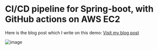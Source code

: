 # CI/CD pipeline for Spring-boot, with GitHub actions on AWS EC2

Here is the blog post which I write on this demo: [Visit my blog post](https://medium.com/aws-in-plain-english/ci-cd-pipeline-for-spring-boot-with-github-actions-on-aws-ec2-a90015aeea16 "CI/CD pipeline for Spring-boot, with GitHub actions on AWS EC2")

![image](https://github.com/user-attachments/assets/2bccee42-c24d-4279-9b27-75c579a30bda)
